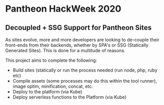 # Pantheon HackWeek 2020
## Decoupled + SSG Support for Pantheon Sites

As sites evolve, more and more developers are looking to de-couple their front-ends from their backends, whether by SPA's or SSG (Statically Generated Sites). This is done for a multitude of reasons.

This project aims to complete the following:
- Build sites (statically or run the process needed (run node, php, ruby etc)
 - Compile assets (some processes may do this within the tool runner), image optim, minification, concat, etc.
- Deploy to the platform (via Kube)
- Deploy serverless functions to the Platform (via Kube)
